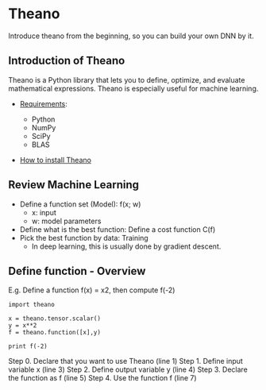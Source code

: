 # Theano
Introduce theano from the beginning, so you can build your own DNN by it.
## Introduction of Theano
Theano is a Python library that lets you to define, optimize, and evaluate mathematical expressions.
Theano is especially useful for machine learning.
* [Requirements](http://deeplearning.net/software/theano/requirements.html):
	* Python
	* NumPy
	* SciPy
	* BLAS

* [How to install Theano](http://deeplearning.net/software/theano/install.html)   
## Review Machine Learning
* Define a function set (Model): f(x; w)   
	* x: input
	* w: model parameters
* Define what is the best function: Define a cost function C(f)
* Pick the best function by data: Training
	* In deep learning, this is usually done by gradient descent.
## Define function - Overview
E.g. Define a function f(x) = x2, then compute f(-2)

    import theano

    x = theano.tensor.scalar()
    y = x**2
    f = theano.function([x],y)

    print f(-2)

Step 0. Declare that you want to use Theano (line 1)
Step 1. Define input variable x (line 3)
Step 2. Define output variable y (line 4)
Step 3. Declare the function as f (line 5)
Step 4. Use the function f (line 7)
